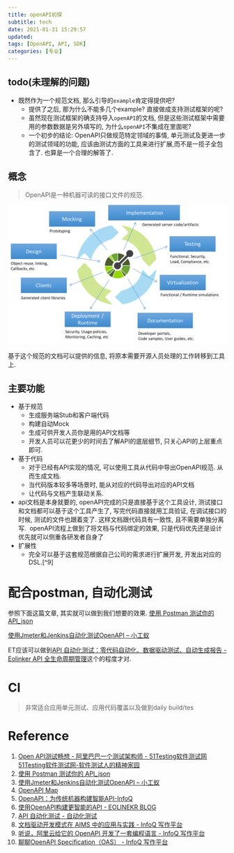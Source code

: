 ```yaml
---
title: openAPI初探
subtitle: tech
date: 2021-01-31 15:29:57
updated:
tags: [OpenAPI, API, SDK]
categories: [专业]
---
```



## todo(未理解的问题)
* 既然作为一个规范文档, 那么引导的`example`肯定得提供吧?
  * 提供了之后, 那为什么不能多几个example? 直接做成支持测试框架的呢?
  * 虽然现在测试框架的确支持导入`openAPI`的文档, 但是这些测试框架中需要用的参数数据是另外填写的, 为什么`openAPI`不集成在里面呢?
  * 一个初步的结论: OpenAPI只做规范特定领域的事情, 单元测试及更进一步的测试领域的功能, 应该由测试方面的工具来进行扩展,而不是一揽子全包含了. 也算是一个合理的解答了.

## 概念
> OpenAPI是一种机器可读的接口文件的规范.

![](openAPI初探/openAPI初探_2021-01-31-15-50-34.png)

基于这个规范的文档可以提供的信息, 将原本需要开源人员处理的工作转移到工具上.

## 主要功能
* 基于规范
  * 生成服务端Stub和客户端代码
  * 构建自动Mock
  * 生成可供开发人员你是用的API文档等
  * 开发人员可以花更少的时间去了解API的底层细节, 只关心API的上层重点即可.
* 基于代码
  * 对于已经有API实现的情况, 可以使用工具从代码中导出OpenAPI规范. 从而生成文档.
  * 当代码版本较多等场景时, 能从对应的代码导出对应的API文档
  * 让代码与文档产生联动关系.
* api文档是本身就要的, openAPI完成的只是直接基于这个工具设计, 测试接口和文档都可以基于这个工具产生了, 写完代码直接就用工具验证, 在调试接口的时候, 测试的文件也跟着变了. 这样文档跟代码具有一致性, 且不需要单独分离写.  openAPI流程上做到了将文档与代码绑定的效果, 只是代码优先还是设计优先就可以侧重各研发者自身了
* 扩展性
  * 完全可以基于这套规范根据自己公司的需求进行扩展开发, 开发出对应的DSL.[^9] 

# 配合postman, 自动化测试
参照下面这篇文章, 其实就可以做到我们想要的效果.
[使用 Postman 测试你的 API\_json](https://www.sohu.com/a/364536895_468635)

[使用Jmeter和Jenkins自动化测试OpenAPI – 小工蚁](https://www.mayi888.com/archives/58943)

ET应该可以做到[API 自动化测试：零代码自动化、数据驱动测试、自动生成报告 \- Eolinker API 全生命周期管理](https://www.eolinker.com/product/auto_test/)这个的程度才对.


# CI

> 非常适合应用单元测试、应用代码覆盖以及做到daily build/tes

# Reference
1. [Open API测试畅想 \- 阿里巴巴一个测试架构师 \- 51Testing软件测试网 51Testing软件测试网\-软件测试人的精神家园](http://www.51testing.com/html/97/13997-88991.html)
2. [使用 Postman 测试你的 API\_json](https://www.sohu.com/a/364536895_468635)
3. [使用Jmeter和Jenkins自动化测试OpenAPI – 小工蚁](https://www.mayi888.com/archives/58943)
4. [OpenAPI Map](https://openapi-map.apihandyman.io/)
5. [OpenAPI：为传统机器构建智能API\-InfoQ](https://www.infoq.cn/article/buqfskxqpcbvlt0azvjk)
6. [使用OpenAPI构建更智能的API \- EOLINEKR BLOG](http://blog.eolinker.com/?p=2485)
7. [API 自动化测试 \- 自动化测试](https://ideasfortester.github.io/mixed-first/api_automation/APIAutomation/)
8. [文档驱动开发模式在 AIMS 中的应用与实践 \- InfoQ 写作平台](https://xie.infoq.cn/article/a9638e8a23cc7359696d1062b)
9. [听说，阿里云给它的 OpenAPI 开发了一套编程语言 \- InfoQ 写作平台](https://xie.infoq.cn/article/4d6e59755c1f78384f79a1753)
10. [聊聊OpenAPI Specification（OAS） \- InfoQ 写作平台](https://xie.infoq.cn/article/534c5217b2a3d59c9cf187fe0)
